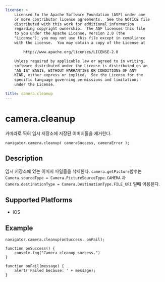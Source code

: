 ```yaml
---
license: >
    Licensed to the Apache Software Foundation (ASF) under one
    or more contributor license agreements.  See the NOTICE file
    distributed with this work for additional information
    regarding copyright ownership.  The ASF licenses this file
    to you under the Apache License, Version 2.0 (the
    "License"); you may not use this file except in compliance
    with the License.  You may obtain a copy of the License at

        http://www.apache.org/licenses/LICENSE-2.0

    Unless required by applicable law or agreed to in writing,
    software distributed under the License is distributed on an
    "AS IS" BASIS, WITHOUT WARRANTIES OR CONDITIONS OF ANY
    KIND, either express or implied.  See the License for the
    specific language governing permissions and limitations
    under the License.

title: camera.cleanup
---
```


camera.cleanup
=================

카메라로 찍혀 임시 저장소에 저장된 이미지들을 제거한다.

    navigator.camera.cleanup( cameraSuccess, cameraError );

Description
-----------

임시 저장소에 있는 이미지 파일들을 삭제한다. `camera.getPicture`함수는 `Camera.sourceType = Camera.PictureSourceType.CAMERA` 과 `Camera.destinationType = Camera.DestinationType.FILE_URI` 일때 이용된다.


Supported Platforms
-------------------

- iOS


Example
-------------

    navigator.camera.cleanup(onSuccess, onFail); 

    function onSuccess() {
        console.log("Camera cleanup success.")
    }

    function onFail(message) {
        alert('Failed because: ' + message);
    }
